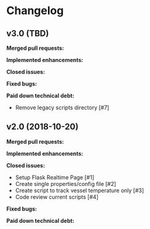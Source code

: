 # Changelog

## v3.0 (TBD)

**Merged pull requests:**

**Implemented enhancements:**

**Closed issues:**

**Fixed bugs:**

**Paid down technical debt:**
- Remove legacy scripts directory [#7]

## v2.0 (2018-10-20)

**Merged pull requests:**

**Implemented enhancements:**

**Closed issues:**
- Setup Flask Realtime Page [#1]
- Create single properties/config file [#2]
- Create script to track vessel temperature only [#3]
- Code review current scripts [#4]

**Fixed bugs:**

**Paid down technical debt:**

